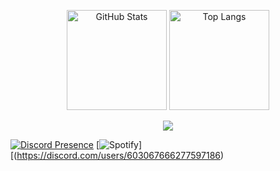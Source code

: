 <p align="center"> 
  <img alt="GitHub Stats" height="160px" src="https://github-readme-stats.vercel.app/api?username=omonukko&show_icons=true&count_private=true&theme=tokyonight&custom_title=GitHub+Stats" />
  <img alt="Top Langs" height="160px" src="https://github-readme-stats.vercel.app/api/top-langs/?username=omonukko&layout=compact&theme=tokyonight" />
</p>

<p align="center">
  <img src="https://github-profile-summary-cards.vercel.app/api/cards/profile-details?username=omonukko&theme=tokyonight" />
</p>

[![Discord Presence](https://lanyard.cnrad.dev/api/603067666277597186?showDisplayName=true&theme=dark&idleMessage=Idling&borderRadius=10px)](https://discord.com/users/603067666277597186)
[![Spotify](https://spotify-github-profile.kittinanx.com/api/view?uid=YOUR_SPOTIFY_USERNAME&cover_image=true&theme=novatorem&show_offline=true&background_color=0d1117&bar_color_cover=true)][(https://discord.com/users/603067666277597186)
